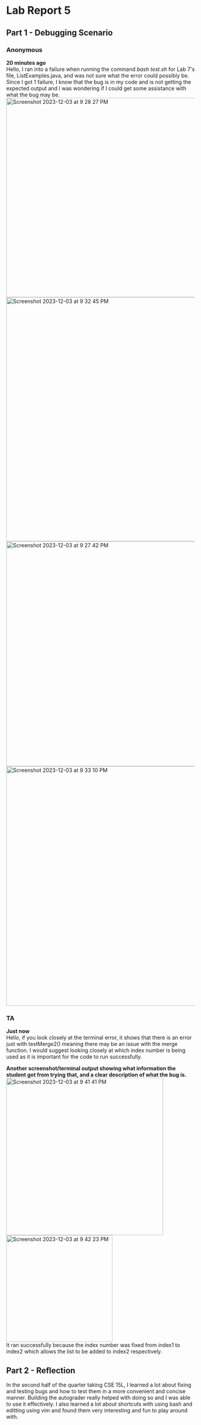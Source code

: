 # Lab Report 5

## Part 1 - Debugging Scenario
### Anonymous
**20 minutes ago**
<br>
Hello, I ran into a failure when running the command *bash test.sh* for Lab 7's file, ListExamples.java, and was not sure what the error could possibly be. Since I got 1 failure, I know that the bug is in my code and is not getting the expected output
and I was wondering if I could get some assistance with what the bug may be.
<br>
<img width="531" alt="Screenshot 2023-12-03 at 9 28 27 PM" src="https://github.com/tumale/cse15l-lab-reports/assets/90641843/e69353a0-0ec5-4cc2-9945-53d82c566fec">
<img width="650" alt="Screenshot 2023-12-03 at 9 32 45 PM" src="https://github.com/tumale/cse15l-lab-reports/assets/90641843/7816b2cb-0275-47ba-b52d-6e1ae949830a">
<img width="599" alt="Screenshot 2023-12-03 at 9 27 42 PM" src="https://github.com/tumale/cse15l-lab-reports/assets/90641843/049fe676-b99d-40cb-a38e-e0dbae832bfe">
<img width="638" alt="Screenshot 2023-12-03 at 9 33 10 PM" src="https://github.com/tumale/cse15l-lab-reports/assets/90641843/d30e3476-9e2f-429c-99af-51cbf41ce995">

### TA
**Just now**
<br>
Hello, if you look closely at the terminal error, it shows that there is an error just with testMerge2() meaning there may be an issue with the merge function. I would suggest looking closely at which index number is being
used as it is important for the code to run successfully.

**Another screenshot/terminal output showing what information the student got from trying that, and a clear description of what the bug is.**
<br>
<img width="419" alt="Screenshot 2023-12-03 at 9 41 41 PM" src="https://github.com/tumale/cse15l-lab-reports/assets/90641843/cfdfe9b1-7849-4bde-984c-f7ac3bc68ddd">
<br>
<img width="284" alt="Screenshot 2023-12-03 at 9 42 23 PM" src="https://github.com/tumale/cse15l-lab-reports/assets/90641843/92027d12-0935-4760-827c-f9678a96225f">
<br>
It ran successfully because the index number was fixed from index1 to index2 which allows the list to be added to index2 respectively. 

## Part 2 - Reflection
In the second half of the quarter taking CSE 15L, I learned a lot about fixing and testing bugs and how to test them in a more convenient and concise manner. Building the autograder really 
helped with doing so and I was able to use it effectively. I also learned a lot about shortcuts with using bash and editting using vim and found them very interesting and fun to play around with.
